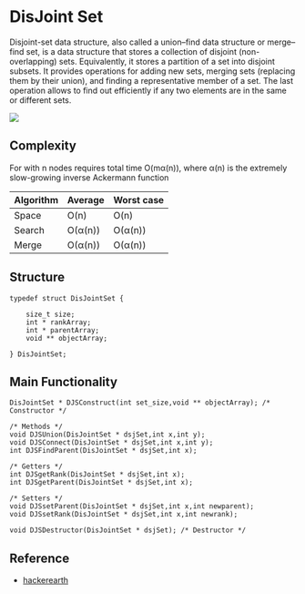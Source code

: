 # DisJoint Set
Disjoint-set data structure, also called a union–find data structure or merge–find set, is a data structure that stores a collection of disjoint (non-overlapping) sets. Equivalently, it stores a partition of a set into disjoint subsets. It provides operations for adding new sets, merging sets (replacing them by their union), and finding a representative member of a set. The last operation allows to find out efficiently if any two elements are in the same or different sets.

![](https://upload.wikimedia.org/wikipedia/commons/thumb/a/a3/UnionFindKruskalDemo.gif/250px-UnionFindKruskalDemo.gif)

## Complexity
For with n nodes requires total time O(mα(n)), where α(n) is the extremely slow-growing inverse Ackermann function 

| Algorithm	|	Average |	Worst case |
| --- | --- | --- |
| Space		  | O(n) |	O(n) |
| Search		| O(α(n)) |	O(α(n)) |
| Merge		  | O(α(n)) |	O(α(n)) |


## Structure
```
typedef struct DisJointSet {

	size_t size;
	int * rankArray;
	int * parentArray;
	void ** objectArray;

} DisJointSet;
```

## Main Functionality
```
DisJointSet * DJSConstruct(int set_size,void ** objectArray); /* Constructor */

/* Methods */
void DJSUnion(DisJointSet * dsjSet,int x,int y); 
void DJSConnect(DisJointSet * dsjSet,int x,int y);
int DJSFindParent(DisJointSet * dsjSet,int x);

/* Getters */
int DJSgetRank(DisJointSet * dsjSet,int x);
int DJSgetParent(DisJointSet * dsjSet,int x);

/* Setters */
void DJSsetParent(DisJointSet * dsjSet,int x,int newparent);
void DJSsetRank(DisJointSet * dsjSet,int x,int newrank);

void DJSDestructor(DisJointSet * dsjSet); /* Destructor */
```

## Reference
- [hackerearth](https://www.hackerearth.com/practice/notes/disjoint-set-union-union-find/)
